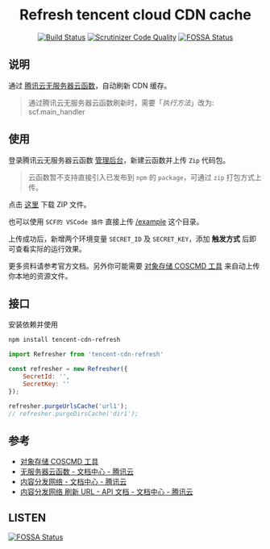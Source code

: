 <h1 align="center"> Refresh tencent cloud CDN cache </h1>

<p align="center">
<a href="https://travis-ci.org/godruoyi/tencent-cdn-refresh"><img src="https://scrutinizer-ci.com/g/godruoyi/tencent-cdn-refresh/badges/build.png?b=master" alt="Build Status"></a>
<a href="https://scrutinizer-ci.com/g/godruoyi/tencent-cdn-refresh/?branch=master"><img src="https://scrutinizer-ci.com/g/godruoyi/tencent-cdn-refresh/badges/quality-score.png?b=master" alt="Scrutinizer Code Quality"></a>
<a href="https://app.fossa.com/projects/git%2Bgithub.com%2Fgodruoyi%2Ftencent-cdn-refresh?ref=badge_shield"><img src="https://app.fossa.com/api/projects/git%2Bgithub.com%2Fgodruoyi%2Ftencent-cdn-refresh.svg?type=shield" alt="FOSSA Status"></a>
</p>

## 说明

通过 [腾讯云无服务器云函数](https://cloud.tencent.com/product/scf)，自动刷新 CDN 缓存。

> 通过腾讯云无服务器云函数刷新时，需要「*执行方法*」改为: scf.main_handler

## 使用

登录腾讯云无服务器云函数 [管理后台](https://console.cloud.tencent.com/scf/list/create)，新建云函数并上传 `Zip` 代码包。

> 云函数暂不支持直接引入已发布到 `npm` 的 `package`，可通过 `zip` 打包方式上传。

点击 [这里](https://github.com/godruoyi/tencent-cdn-refresh/releases) 下载 ZIP 文件。

也可以使用 `SCF的 VSCode 插件` 直接上传 [/example](./example) 这个目录。

上传成功后，新增两个环境变量 `SECRET_ID` 及 `SECRET_KEY`，添加 **触发方式** 后即可查看实际的运行效果。

更多资料请参考官方文档。另外你可能需要 [对象存储 COSCMD 工具](https://cloud.tencent.com/document/product/436/10976) 来自动上传你本地的资源文件。

## 接口

安装依赖并使用

```bash
npm install tencent-cdn-refresh
```

```JavaScript
import Refresher from 'tencent-cdn-refresh'

const refresher = new Refresher({
    SecretId: '',
    SecretKey: ''
});

refresher.purgeUrlsCache('url1');
// refresher.purgeDirsCache('dir1');
```

## 参考

* [对象存储 COSCMD 工具](https://cloud.tencent.com/document/product/436/10976)
* [无服务器云函数 - 文档中心 - 腾讯云](https://cloud.tencent.com/document/product/583)
* [内容分发网络 - 文档中心 - 腾讯云](https://cloud.tencent.com/document/product/228)
* [内容分发网络 刷新 URL - API 文档 - 文档中心 - 腾讯云](https://cloud.tencent.com/document/product/228/3946)

## LISTEN

[![FOSSA Status](https://app.fossa.com/api/projects/git%2Bgithub.com%2Fgodruoyi%2Ftencent-cdn-refresh.svg?type=large)](https://app.fossa.com/projects/git%2Bgithub.com%2Fgodruoyi%2Ftencent-cdn-refresh?ref=badge_large)
